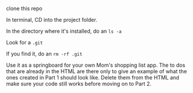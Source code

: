 clone this repo

In terminal, CD into the project folder.

In the directory where it's installed, do an `ls -a`

Look for a `.git`

If you find it, do an `rm -rf .git`

Use it as a springboard for your own Mom's shopping list app. The to dos that are already in the HTML are there only to give an example of what the ones created in Part 1 should look like. Delete them from the HTML and make sure your code still works before moving on to Part 2.
